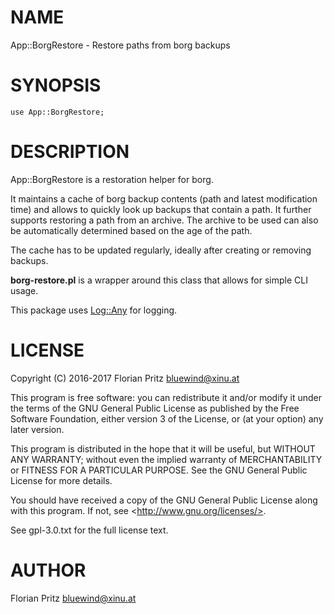# NAME

App::BorgRestore - Restore paths from borg backups

# SYNOPSIS

    use App::BorgRestore;

# DESCRIPTION

App::BorgRestore is a restoration helper for borg.

It maintains a cache of borg backup contents (path and latest modification
time) and allows to quickly look up backups that contain a path. It further
supports restoring a path from an archive. The archive to be used can also be
automatically determined based on the age of the path.

The cache has to be updated regularly, ideally after creating or removing
backups.

**borg-restore.pl** is a wrapper around this class that allows for simple CLI
usage.

This package uses [Log::Any](https://metacpan.org/pod/Log::Any) for logging.

# LICENSE

Copyright (C) 2016-2017  Florian Pritz <bluewind@xinu.at>

This program is free software: you can redistribute it and/or modify
it under the terms of the GNU General Public License as published by
the Free Software Foundation, either version 3 of the License, or
(at your option) any later version.

This program is distributed in the hope that it will be useful,
but WITHOUT ANY WARRANTY; without even the implied warranty of
MERCHANTABILITY or FITNESS FOR A PARTICULAR PURPOSE.  See the
GNU General Public License for more details.

You should have received a copy of the GNU General Public License
along with this program.  If not, see &lt;http://www.gnu.org/licenses/>.

See gpl-3.0.txt for the full license text.

# AUTHOR

Florian Pritz <bluewind@xinu.at>
